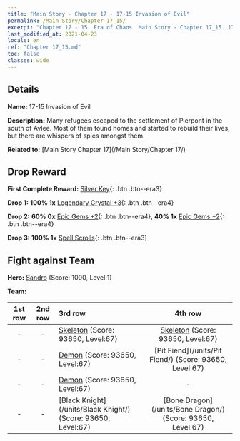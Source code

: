 ```yaml
---
title: "Main Story - Chapter 17 - 17-15 Invasion of Evil"
permalink: /Main Story/Chapter 17_15/
excerpt: "Chapter 17 - 15. Era of Chaos  Main Story - Chapter 17_15. 17-15 Invasion of Evil"
last_modified_at: 2021-04-23
locale: en
ref: "Chapter 17_15.md"
toc: false
classes: wide
---
```


## Details

 **Name:** 17-15 Invasion of Evil

 **Description:** Many refugees escaped to the settlement of Pierpont in the south of Avlee. Most of them found homes and started to rebuild their lives, but there are whispers of spies amongst them.

 **Related to:** [Main Story Chapter 17](/Main Story/Chapter 17/)

## Drop Reward

 **First Complete Reward:** [Silver Key](/Items/con_693/){: .btn .btn--era3}

 **Drop 1:** **100% 1x** [Legendary Crystal +3](/Items/mat_59/){: .btn .btn--era4}

 **Drop 2:** **60% 0x** [Epic Gems +2](/Items/mat_51/){: .btn .btn--era4}, **40% 1x** [Epic Gems +2](/Items/mat_51/){: .btn .btn--era4}

 **Drop 3:** **100% 1x** [Spell Scrolls](/Items/con_694/){: .btn .btn--era3}


## Fight against Team
 **Hero:** [Sandro](/heroes/Sandro/) (Score: 1000, Level:1)

 **Team:**


  | 1st row | 2nd row | 3rd row | 4th row |
  |:----:|:----:|:----|:----:|
  | - | - | [Skeleton](/units/Skeleton/) (Score: 93650, Level:67)  | [Skeleton](/units/Skeleton/) (Score: 93650, Level:67)  |
  | - | - | [Demon](/units/Demon/) (Score: 93650, Level:67)  | [Pit Fiend](/units/Pit Fiend/) (Score: 93650, Level:67)  |
  | - | - | [Demon](/units/Demon/) (Score: 93650, Level:67)  | - |
  | - | - | [Black Knight](/units/Black Knight/) (Score: 93650, Level:67)  | [Bone Dragon](/units/Bone Dragon/) (Score: 93650, Level:67)  |


